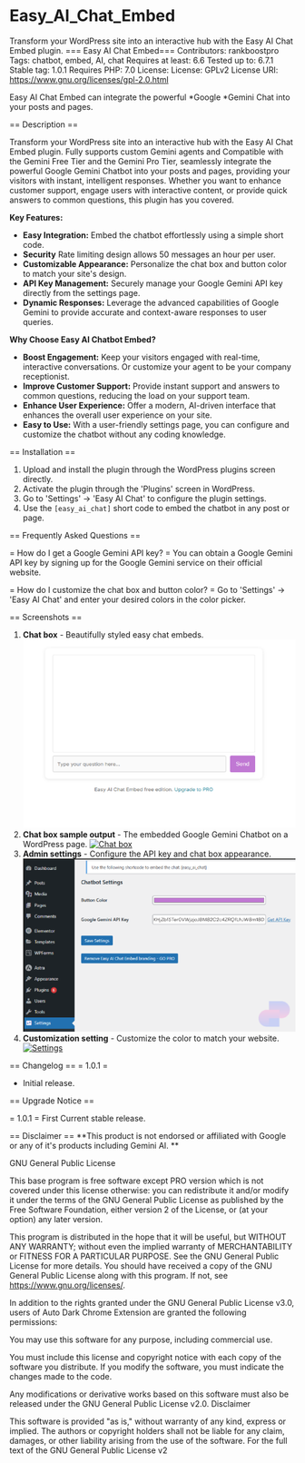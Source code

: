 # Easy_AI_Chat_Embed
Transform your WordPress site into an interactive hub with the Easy AI Chat Embed plugin. 
=== Easy AI Chat Embed===
Contributors: rankboostpro
Tags: chatbot, embed, AI, chat
Requires at least: 6.6
Tested up to: 6.7.1
Stable tag: 1.0.1
Requires PHP: 7.0
License: License: GPLv2
License URI: https://www.gnu.org/licenses/gpl-2.0.html

Easy AI Chat Embed can integrate the powerful *Google *Gemini Chat into your posts and pages.

== Description ==

Transform your WordPress site into an interactive hub with the Easy AI Chat Embed plugin. Fully supports custom Gemini agents and Compatible with the Gemini Free Tier and the Gemini Pro Tier, seamlessly integrate the powerful Google Gemini Chatbot into your posts and pages, providing your visitors with instant, intelligent responses. 
Whether you want to enhance customer support, engage users with interactive content, or provide quick answers to common questions, this plugin has you covered.

**Key Features:**
- **Easy Integration:** Embed the chatbot effortlessly using a simple short code.
- **Security** Rate limiting design allows 50 messages an hour per user.
- **Customizable Appearance:** Personalize the chat box and button color to match your site's design.
- **API Key Management:** Securely manage your Google Gemini API key directly from the settings page.
- **Dynamic Responses:** Leverage the advanced capabilities of Google Gemini to provide accurate and context-aware responses to user queries.

**Why Choose Easy AI Chatbot Embed?**
- **Boost Engagement:** Keep your visitors engaged with real-time, interactive conversations. Or customize your agent to be your company receptionist.
- **Improve Customer Support:** Provide instant support and answers to common questions, reducing the load on your support team.
- **Enhance User Experience:** Offer a modern, AI-driven interface that enhances the overall user experience on your site.
- **Easy to Use:** With a user-friendly settings page, you can configure and customize the chatbot without any coding knowledge.

== Installation ==

1. Upload and install the plugin through the WordPress plugins screen directly.
2. Activate the plugin through the 'Plugins' screen in WordPress.
3. Go to 'Settings' -> 'Easy AI Chat' to configure the plugin settings.
4. Use the `[easy_ai_chat]` short code to embed the chatbot in any post or page.

== Frequently Asked Questions ==

= How do I get a Google Gemini API key? =
You can obtain a Google Gemini API key by signing up for the Google Gemini service on their official website.

= How do I customize the chat box and button color? =
Go to 'Settings' -> 'Easy AI Chat' and enter your desired colors in the color picker.


== Screenshots ==
1. **Chat box** - Beautifully styled easy chat embeds.
[![Chat box](assets/screenshot_1.png)](assets/screenshot_1.png)
2. **Chat box sample output** - The embedded Google Gemini Chatbot on a WordPress page.
[![Chat box](assets/screenshot_2.png)](assets/screenshot_2.png)
3. **Admin settings** - Configure the API key and chat box appearance.
[![Settings](assets/screenshot_3.png)](assets/screenshot_3.png)
4. **Customization setting** - Customize the color to match your website.
[![Settings](assets/screenshot_4.png)](assets/screenshot_4.png)

== Changelog ==
= 1.0.1 =
* Initial release.

== Upgrade Notice ==

= 1.0.1 =
First Current stable release.

== Disclaimer ==
**This product is not endorsed or affiliated with Google or any of it's products including Gemini AI. ** 

GNU General Public License

This base program is free software except PRO version which is not covered under this license otherwise: you can redistribute it and/or modify
it under the terms of the GNU General Public License as published by
the Free Software Foundation, either version 2 of the License, or
(at your option) any later version.

This program is distributed in the hope that it will be useful,
but WITHOUT ANY WARRANTY; without even the implied warranty of
MERCHANTABILITY or FITNESS FOR A PARTICULAR PURPOSE. See the
GNU General Public License for more details.
You should have received a copy of the GNU General Public License
along with this program. If not, see https://www.gnu.org/licenses/.

In addition to the rights granted under the GNU General Public License v3.0, users of Auto Dark Chrome Extension are granted the following permissions:

You may use this software for any purpose, including commercial use.


You must include this license and copyright notice with each copy of the software you distribute.
If you modify the software, you must indicate the changes made to the code.

Any modifications or derivative works based on this software must also be released under the GNU General Public License v2.0.
Disclaimer

This software is provided "as is," without warranty of any kind, express or implied. The authors or copyright holders shall not be liable for any claim, damages, or other liability arising from the use of the software.
For the full text of the GNU General Public License v2
